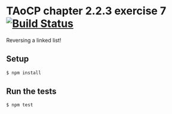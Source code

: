 # TAoCP chapter 2.2.3 exercise 7 [![Build Status](https://secure.travis-ci.org/masak/taocp-invert-linked-list.svg?branch=master)](http://travis-ci.org/masak/taocp-invert-linked-list)

Reversing a linked list!

## Setup

```sh
$ npm install
```

## Run the tests

```sh
$ npm test
```
